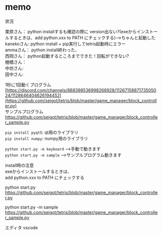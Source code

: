 # memo

状況  

栗原さん： python installするも確認の際に version出ない?(exeからインストールするときは、add python.xxx to PATH にチェックする)-->ちゃんと起動した    
kanekoさん: python install + pip実行してtetris起動時にエラー  
ammaさん： python install終わった、   
西岡さん： python起動するところまでできた！回転ができない?  
棚橋さん：   
中坊さん:  
田中さん:  

1秒に1回動くプログラム  
[https://discord.com/channels/888398536998268928/1126715887173505024/1128646404626194452](https://github.com/seigot/tetris/blob/master/game_manager/block_controller.py)  
サンプルプログラム  
https://github.com/seigot/tetris/blob/master/game_manager/block_controller_sample.py  

`pip install pyqt5`: qt用のライブラリ  
`pip install numpy`: numpy用のライブラリ  

`python start.py -m keyboard` -->手動で動きます  
`python start.py -m sample`  -->サンプルプログラム動きます  

install時の注意  
exeからインストールするときは、  
add python.xxx to PATH にチェックする  

python start.py  
https://github.com/seigot/tetris/blob/master/game_manager/block_controller.py  
  
python start.py -m sample  
https://github.com/seigot/tetris/blob/master/game_manager/block_controller_sample.py  

エディタ vscode
